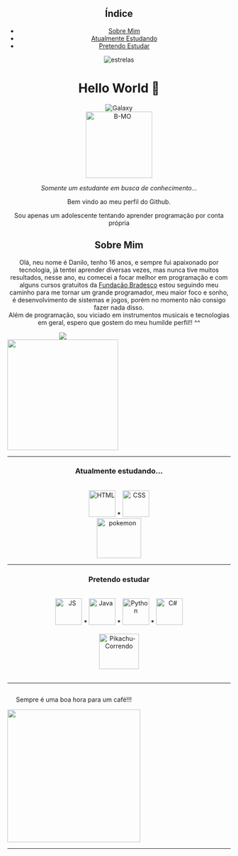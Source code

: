 <bg color = "#000000">
<div style = "display: inline-blocck" align = "center">
  
  <h2>Índice</h2>
  <ul align = "center">
    <li><a href = "#Sobre Mim">Sobre Mim</a></li>
    <li><a href = "#Linguagens Que Estou Estudando">Atualmente Estudando</a></li>
    <li><a href = "#Linguagens Que Pretendo Estudar">Pretendo Estudar</a></li>
   </ul>
 </div>
<div style = "display: inline-block" align = "center">
  
  <img alt = "estrelas" src = "https://pa1.narvii.com/6993/3cd52b9803dcf81e1cab8b943fdfd6004489ffefr1-320-159_hq.gif">

  
  <h1 align = "center">Hello World 👋</h1>
  
  <img alt = "Galaxy" src = "http://pa1.narvii.com/6993/3a6158ea265be3ae686aa8dad94164a195ec1127r1-320-236_00.gif">
     
<br>
  
  <img align = "center" alt = "B-MO" width = "150" src = "https://i.pinimg.com/originals/e5/93/ab/e593ab0589d5f1b389e4dfbcce2bce20.gif">

  <p align = "center"><i>Somente um estudante em busca de conhecimento...</i>

  <p align = "center">Bem vindo ao meu perfil do Github.

  <p align = "center">Sou apenas um adolescente tentando aprender programação por conta própria
    
   <a name = "Sobre Mim"><h2>Sobre Mim</h2></a>
  <p align = "center"> Olá, neu nome é Danilo, 
   tenho 16 anos, e sempre fui apaixonado por tecnologia, já tentei aprender diversas vezes, mas nunca tive muitos resultados, nesse ano, eu comecei a focar melhor em programação e com alguns cursos gratuitos da <a href = "https://www.ev.org.br/">Fundação Bradesco</a> estou seguindo meu caminho para me tornar um grande programador, meu maior foco e sonho, é desenvolvimento de sistemas e jogos, porém no momento não consigo fazer nada disso.<br>
  Além de programação, sou viciado em instrumentos musicais e tecnologias em geral, espero que gostem do meu humilde perfil!! ^^ 
</div>
  
<div style = "display: inline-block" align = "center">
  
  <a href = "https://github.com/Dann074">
    <img src = "https://github-readme-stats.vercel.app/api?username=Dann074&show_icons=true&theme=material-palenight">
  </a>
  
  <br>
  
  <img width = "250" src = "https://c.tenor.com/3n4HIgnnvpYAAAAC/anime-anime-boy.gif">
  
</div>

<div style = "disply: inline-block" align = "center">
  
  <hr>
  <a name = "Linguagens Que Estou Estudando">
  <h3> Atualmente estudando... </h3><br>
  
  <img alt = "HTML" width = "60" height = "60" src = "https://cdn.jsdelivr.net/gh/devicons/devicon/icons/html5/html5-original.svg">
  <b>*</b>
  <img alt = "CSS" width = "60" height = "60" src = "https://cdn.jsdelivr.net/gh/devicons/devicon/icons/css3/css3-original.svg">
  <br>
  
  <img alt = "pokemon" width = "100" height = "90" src = "https://pa1.narvii.com/6829/cd65454f8b78389eab09ab3857744e74d03004c1_hq.gif">
  </a>
  <br>
  
  <hr>
  
  <a name = "Linguagens Que Pretendo Estudar">
  
  <h3> Pretendo estudar</h3><br>
  
  <img alt = "JS" width = "60" height = "60" src = "https://cdn.jsdelivr.net/gh/devicons/devicon/icons/javascript/javascript-original.svg">
  <b>*</b>
  <img alt = "Java" width = "60" height = "60" src = "https://cdn.jsdelivr.net/gh/devicons/devicon/icons/java/java-original.svg">
  <b>*</b>
  <img alt = "Python" width = "60" height = "60" src = "https://cdn.iconscout.com/icon/free/png-256/python-3521655-2945099.png">
  <b>*</b>
  <img alt = "C#" width = "60" height = "60" src = "https://iconape.com/wp-content/png_logo_vector/c.png">
  <br>
  
   </a>
  
  <br>
  
  <img alt = "Pikachu-Correndo" width = "90" height = "80" src = "https://pa1.narvii.com/6524/ccf23d595525079d4f9b33e8d696267f9a59e15d_hq.gif">
  
 </div>
 
 <br>
 
 <hr>
 
 <div style = "display: inline-block" align = "center">
 
  <p>Sempre é uma boa hora para um café!!!</p>
  
  <img width = "300" src = "https://acegif.com/wp-content/gifs/coffee-88.gif">
 
 </div>
 
 <hr>
